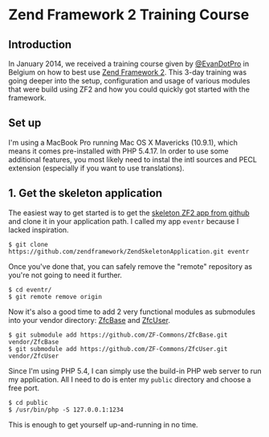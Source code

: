 # Zend Framework 2 Training Course

## Introduction

In January 2014, we received a training course given by [@EvanDotPro](https://github.com/EvanDotPro) in Belgium on how to best use [Zend Framework 2](http://framework.zend.com). This 3-day training was going deeper into the setup, configuration and usage of various modules that were build using ZF2 and how you could quickly got started with the framework.

## Set up

I'm using a MacBook Pro running Mac OS X Mavericks (10.9.1), which means it comes pre-installed with PHP 5.4.17. In order to use some additional features, you most likely need to instal the intl sources and PECL extension (especially if you want to use translations).

## 1. Get the skeleton application

The easiest way to get started is to get the [skeleton ZF2 app from github](https://github.com/zendframework/ZendSkeletonApplication.git) and clone it in your application path. I called my app `eventr` because I lacked inspiration.

    $ git clone https://github.com/zendframework/ZendSkeletonApplication.git eventr

Once you've done that, you can safely remove the "remote" repository as you're not going to need it further.

    $ cd eventr/
    $ git remote remove origin

Now it's also a good time to add 2 very functional modules as submodules into your vendor directory: [ZfcBase](https://github.com/ZF-Commons/ZfcBase) and [ZfcUser](https://github.com/ZF-Commons/ZfcUser).

    $ git submodule add https://github.com/ZF-Commons/ZfcBase.git vendor/ZfcBase
    $ git submodule add https://github.com/ZF-Commons/ZfcUser.git vendor/ZfcUser

Since I'm using PHP 5.4, I can simply use the build-in PHP web server to run my application. All I need to do is enter my `public` directory and choose a free port.

    $ cd public
    $ /usr/bin/php -S 127.0.0.1:1234

This is enough to get yourself up-and-running in no time.